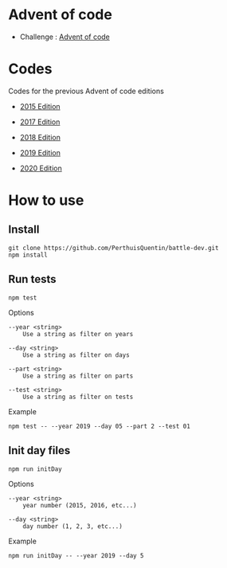 # Advent of code

- Challenge : [Advent of code](https://adventofcode.com/)

# Codes

Codes for the previous Advent of code editions

- [2015 Edition](2015/README.md)

- [2017 Edition](2017/README.md)

- [2018 Edition](2018/README.md)

- [2019 Edition](2019/README.md)

- [2020 Edition](2020/README.md)

# How to use

## Install

```
git clone https://github.com/PerthuisQuentin/battle-dev.git
npm install
```

## Run tests

```
npm test
```

Options

```
--year <string>
	Use a string as filter on years

--day <string>
	Use a string as filter on days

--part <string>
	Use a string as filter on parts

--test <string>
	Use a string as filter on tests
```

Example

```
npm test -- --year 2019 --day 05 --part 2 --test 01
```

## Init day files

```
npm run initDay
```

Options

```
--year <string>
	year number (2015, 2016, etc...)

--day <string>
	day number (1, 2, 3, etc...)
```

Example

```
npm run initDay -- --year 2019 --day 5
```